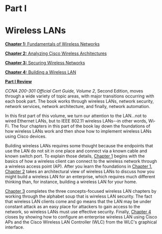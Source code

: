 # Part I


# Wireless LANs

[**Chapter 1:** Fundamentals of Wireless Networks](vol2_ch01.md#ch01)

[**Chapter 2:** Analyzing Cisco Wireless Architectures](vol2_ch02.md#ch02)

[**Chapter 3:** Securing Wireless Networks](vol2_ch03.md#ch03)

[**Chapter 4:** Building a Wireless LAN](vol2_ch04.md#ch04)

[**Part I Review**](vol2_part-p01.md#part-p01)

*CCNA 200-301 Official Cert Guide, Volume 2*, Second Edition, moves through a wide variety of topic areas, with major transitions occurring with each book part. The book works through wireless LANs, network security, network services, network architecture, and finally, network automation.

In this first part of this volume, we turn our attention to the LAN…not to wired Ethernet LANs, but to IEEE 802.11 wireless LANs--in other words, Wi-Fi. The four chapters in this part of the book lay down the foundations of how wireless LANs work and then show how to implement wireless LANs using Cisco devices.

Building wireless LANs requires some thought because the endpoints that use the LAN do not sit in one place and connect via a known cable and known switch port. To explain those details, [Chapter 1](vol2_ch01.md#ch01) begins with the basics of how a wireless client can connect to the wireless network through a wireless access point (AP). After you learn the foundations in [Chapter 1](vol2_ch01.md#ch01), [Chapter 2](vol2_ch02.md#ch02) takes an architectural view of wireless LANs to discuss how you might build a wireless LAN for an enterprise, which requires much different thinking than, for instance, building a wireless LAN for your home.

[Chapter 3](vol2_ch03.md#ch03) completes the three concepts-focused wireless LAN chapters by working through the alphabet soup that is wireless LAN security. The fact that wireless LAN clients come and go means that the LAN may be under constant attack as an easy place for attackers to gain access to the network, so wireless LANs must use effective security. Finally, [Chapter 4](vol2_ch04.md#ch04) closes by showing how to configure an enterprise wireless LAN using Cisco APs and the Cisco Wireless LAN Controller (WLC) from the WLC's graphical interface.